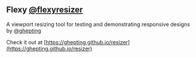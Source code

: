 Flexy [@flexyresizer](http://twitter.com/flexyresizer)
----

A viewport resizing tool for testing and demonstrating responsive
designs by [@ghepting](https://twitter.com/ghepting)

Check it out at [https://ghepting.github.io/resizer](https://ghepting.github.io/resizer)

